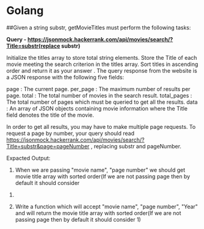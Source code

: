 # Golang

##Given a string substr, getMovieTitles must perform the following tasks:

**Query - https://jsonmock.hackerrank.com/api/movies/search/?Title=substr(replace substr)**

Initialize the titles array to store total string elements. Store the Title of each movie
meeting the search criterion in the titles array.
Sort titles in ascending order and return it as your answer .
The query response from the website is a JSON response with the following five
fields:

page : The current page.
per_page : The maximum number of results per page.
total : The total number of movies in the search result.
total_pages : The total number of pages which must be queried to get all the results.
data : An array of JSON objects containing movie information where the Title field
denotes the title of the movie.

In order to get all results, you may have to make multiple page requests. To request a
page by number, your query should read
https://jsonmock.hackerrank.com/api/movies/search/?Title=substr&page=pageNumber 
, replacing substr and pageNumber.

Expacted Output:
1. When we are passing "movie name", "page number" we should get movie title
array with sorted order(If we are not passing page then by default it should consider
1)
2. Write a function which will accept "movie name", "page number", "Year" and will
return the movie title array with sorted order(If we are not passing page then by
default it should consider 1)